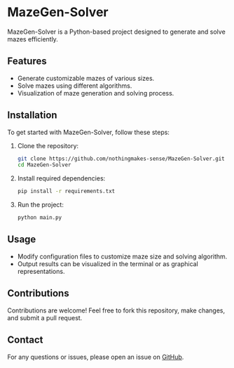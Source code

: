 
# MazeGen-Solver

MazeGen-Solver is a Python-based project designed to generate and solve mazes efficiently.

## Features
- Generate customizable mazes of various sizes.
- Solve mazes using different algorithms.
- Visualization of maze generation and solving process.

## Installation

To get started with MazeGen-Solver, follow these steps:

1. Clone the repository:
    ```bash
    git clone https://github.com/nothingmakes-sense/MazeGen-Solver.git
    cd MazeGen-Solver
    ```

2. Install required dependencies:
    ```bash
    pip install -r requirements.txt
    ```

3. Run the project:
    ```bash
    python main.py
    ```

## Usage
- Modify configuration files to customize maze size and solving algorithm.
- Output results can be visualized in the terminal or as graphical representations.

## Contributions
Contributions are welcome! Feel free to fork this repository, make changes, and submit a pull request.


## Contact
For any questions or issues, please open an issue on [GitHub](https://github.com/nothingmakes-sense/MazeGen-Solver/issues).
